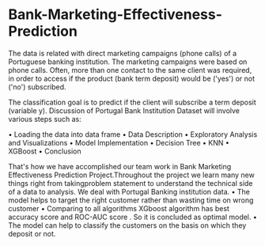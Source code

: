 # Bank-Marketing-Effectiveness-Prediction
The data is related with direct marketing campaigns (phone calls) of a Portuguese banking institution. The marketing campaigns were based on phone calls. Often, more than one contact to the same client was required, in order to access if the product (bank term deposit) would be ('yes') or not ('no') subscribed.

The classification goal is to predict if the client will subscribe a term deposit (variable y).
Discussion of Portugal Bank Institution Dataset will involve various steps such as:

• Loading the data into data frame
• Data Description
• Exploratory Analysis and Visualizations
• Model Implementation
• Decision Tree
• KNN
• XGBoost
• Conclusion


That's how we have accomplished our team work in Bank Marketing Effectiveness Prediction
Project.Throughout the project we learn many new things right from takingproblem statement to understand
the technical side of a data to analysis. We deal
with Portugal Banking institution data.
• The model helps to target the right customer rather than wasting time on wrong customer
• Comparing to all algorithms XGboost algorithm has best accuracy score and ROC-AUC score
. So it is concluded as optimal model.
• The model can help to classify the customers on the basis on which they deposit or not.
